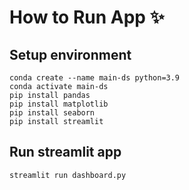 # How to Run App ✨

## Setup environment
```
conda create --name main-ds python=3.9
conda activate main-ds
pip install pandas
pip install matplotlib
pip install seaborn
pip install streamlit
```

## Run streamlit app
```
streamlit run dashboard.py
```
